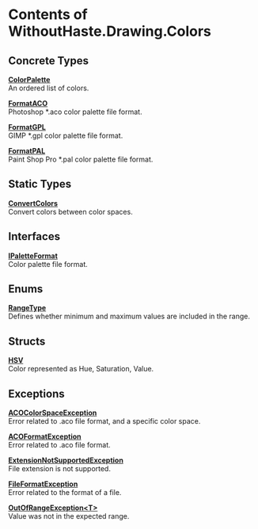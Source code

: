 # Contents of WithoutHaste.Drawing.Colors

## Concrete Types

[**ColorPalette**](WithoutHaste.Drawing.Colors.ColorPalette.md)  
An ordered list of colors.  

  
[**FormatACO**](WithoutHaste.Drawing.Colors.FormatACO.md)  
Photoshop *.aco color palette file format.  

  
[**FormatGPL**](WithoutHaste.Drawing.Colors.FormatGPL.md)  
GIMP *.gpl color palette file format.  

  
[**FormatPAL**](WithoutHaste.Drawing.Colors.FormatPAL.md)  
Paint Shop Pro *.pal color palette file format.  

  

## Static Types

[**ConvertColors**](WithoutHaste.Drawing.Colors.ConvertColors.md)  
Convert colors between color spaces.  

  

## Interfaces

[**IPaletteFormat**](WithoutHaste.Drawing.Colors.IPaletteFormat.md)  
Color palette file format.  

  

## Enums

[**RangeType**](WithoutHaste.Drawing.Colors.RangeType.md)  
Defines whether minimum and maximum values are included in the range.  

  

## Structs

[**HSV**](WithoutHaste.Drawing.Colors.HSV.md)  
Color represented as Hue, Saturation, Value.  

  

## Exceptions

[**ACOColorSpaceException**](WithoutHaste.Drawing.Colors.ACOColorSpaceException.md)  
Error related to .aco file format, and a specific color space.  

  
[**ACOFormatException**](WithoutHaste.Drawing.Colors.ACOFormatException.md)  
Error related to .aco file format.  

  
[**ExtensionNotSupportedException**](WithoutHaste.Drawing.Colors.ExtensionNotSupportedException.md)  
File extension is not supported.  

  
[**FileFormatException**](WithoutHaste.Drawing.Colors.FileFormatException.md)  
Error related to the format of a file.  

  
[**OutOfRangeException&lt;T&gt;**](WithoutHaste.Drawing.Colors.OutOfRangeException<T>.md)  
Value was not in the expected range.  

  

